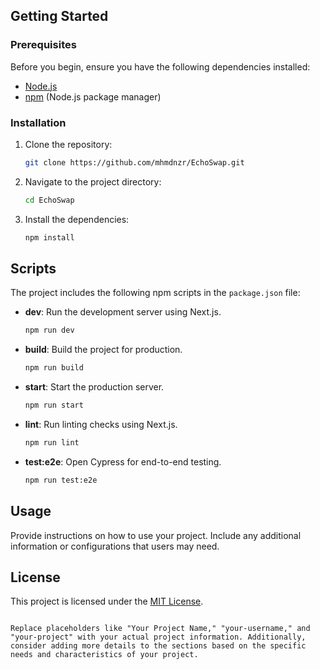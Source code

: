 
## Getting Started

### Prerequisites

Before you begin, ensure you have the following dependencies installed:

- [Node.js](https://nodejs.org/)
- [npm](https://www.npmjs.com/) (Node.js package manager)

### Installation

1. Clone the repository:

   ```bash
   git clone https://github.com/mhmdnzr/EchoSwap.git
   ```

2. Navigate to the project directory:

   ```bash
   cd EchoSwap
   ```

3. Install the dependencies:

   ```bash
   npm install
   ```

## Scripts

The project includes the following npm scripts in the `package.json` file:

- **dev**: Run the development server using Next.js.

  ```bash
  npm run dev
  ```

- **build**: Build the project for production.

  ```bash
  npm run build
  ```

- **start**: Start the production server.

  ```bash
  npm run start
  ```

- **lint**: Run linting checks using Next.js.

  ```bash
  npm run lint
  ```

- **test:e2e**: Open Cypress for end-to-end testing.

  ```bash
  npm run test:e2e
  ```

## Usage

Provide instructions on how to use your project. Include any additional information or configurations that users may need.

## License

This project is licensed under the [MIT License](LICENSE).

```

Replace placeholders like "Your Project Name," "your-username," and "your-project" with your actual project information. Additionally, consider adding more details to the sections based on the specific needs and characteristics of your project.
